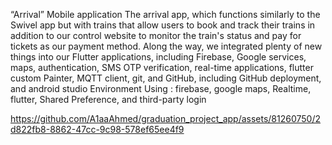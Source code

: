 “Arrival” Mobile application
The arrival app, which functions similarly to the Swivel app but with trains that allow users to 
book and track their trains in addition to our control website to monitor the train's status and 
pay for tickets as our payment method.
Along the way, we integrated plenty of new things into our Flutter 
applications, including Firebase, Google services, maps, authentication, SMS OTP verification, 
real-time applications, flutter custom Painter, MQTT client, git, and GitHub, including GitHub 
deployment, and android studio Environment
Using : firebase, google maps, Realtime, flutter, Shared Preference, and third-party login

https://github.com/A1aaAhmed/graduation_project_app/assets/81260750/2d822fb8-8862-47cc-9c98-578ef65ee4f9

